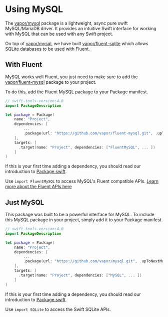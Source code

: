 # Using MySQL

The [vapor/mysql](https://github.com/vapor/mysql) package is a lightweight, async pure swift MySQL/MariaDB driver. It provides an intuitive Swift interface for working with MySQL that can be used with any Swift project.

On top of [vapor/mysql](https://github.com/vapor/mysql), we have built [vapor/fluent-sqlite](https://github.com/vapor/fluent-sqlite) which allows SQLite databases to be used with Fluent.

## With Fluent

MySQL works well Fluent, you just need to make sure to add the [vapor/fluent-mysql](https://github.com/vapor/fluent-mysql) package to your project.

To do this, add the Fluent MySQL package to your Package manifest.

```swift
// swift-tools-version:4.0
import PackageDescription

let package = Package(
    name: "Project",
    dependencies: [
        ...
        .package(url: "https://github.com/vapor/fluent-mysql.git", .upToNextMajor(from: "3.0.0")),
    ],
    targets: [
      .target(name: "Project", dependencies: ["FluentMySQL", ... ])
    ]
)
```

If this is your first time adding a dependency, you should read our introduction to [Package.swift](../../getting-started/spm.md).

Use `import FluentMySQL` to access MySQL's Fluent compatible APIs. [Learn more about the Fluent APIs here](../../fluent/getting-started/provider.md)

## Just MySQL

This package was built to be a powerful interface for MySQL. To include this MySQL package in your project, simply add it to your Package manifest.

```swift
// swift-tools-version:4.0
import PackageDescription

let package = Package(
    name: "Project",
    dependencies: [
        ...
        .package(url: "https://github.com/vapor/mysql.git", .upToNextMajor(from: "3.0.0")),
    ],
    targets: [
      .target(name: "Project", dependencies: ["MySQL", ... ])
    ]
)
```

If this is your first time adding a dependency, you should read our introduction to [Package.swift](../../getting-started/spm.md).

Use `import SQLite` to access the Swift SQLite APIs.
